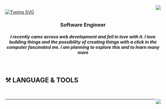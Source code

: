 <img align="right" src="https://visitor-badge.laobi.icu/badge?page_id=Manandi-96.Manandi-96">

<a href="https://git.io/typing-svg"><img src="https://readme-typing-svg.demolab.com?font=Poppins&weight=600&size=30&pause=1000&color=62F7BF&background=B27AFF00&center=true&vCenter=true&random=false&width=435&lines=%F0%9F%91%8B+Hello+!+I'm++Manandi;A+Software+Engineer" alt="Typing SVG" /></a>

<h3 align="center" color=" White"> Software Engineer </h3>

<h5 align="center" color=" White"> I recently came across web development and fell in love with it. I love building things and the possibility of creating things with a click in the computer fascinated me. I am planning to explore this and to learn many more </h5>
<br>

<h2 align="left" color="white"> ⚒️ LANGUAGE & TOOLS </h2>

<div align="center" flex="wrap" align items="center" justify content="space in between">
 <br>

<img align="right" 
src="https://skillicons.dev/icons?i=js,html,css,react">


 </div>

<hr>





